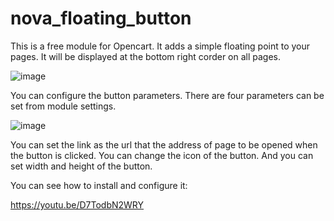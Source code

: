 # nova_floating_button
This is a free module for Opencart. It adds a simple floating point to your pages. It will be displayed at the bottom right corder on all pages.

![image](https://user-images.githubusercontent.com/12291679/147863208-5f1cc2d0-3c53-4861-985b-b50bc229fa72.png)

You can configure the button parameters. There are four parameters can be set from module settings.

![image](https://user-images.githubusercontent.com/12291679/147863222-db8dc676-ce9e-4171-8c6e-7532098949fe.png)

You can set the link as the url that the address of page to be opened when the button is clicked. You can change the icon of the button. And you can set width and height of the button.

You can see how to install and configure it:

https://youtu.be/D7TodbN2WRY
